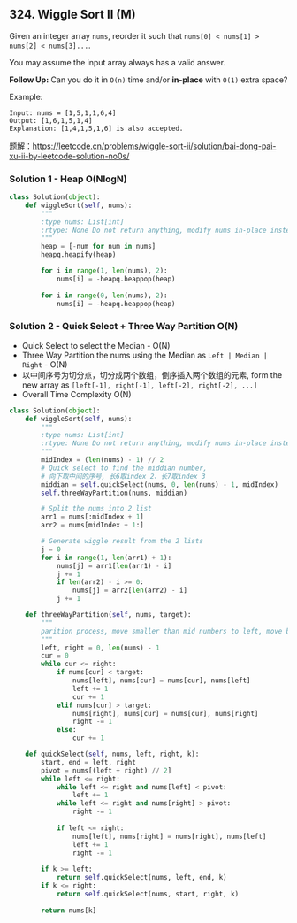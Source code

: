## 324. Wiggle Sort II (M)

Given an integer array `nums`, reorder it such that `nums[0] < nums[1] > nums[2] < nums[3]...`.

You may assume the input array always has a valid answer.

**Follow Up:** Can you do it in `O(n)` time and/or **in-place** with `O(1)` extra space?

Example:

```
Input: nums = [1,5,1,1,6,4]
Output: [1,6,1,5,1,4]
Explanation: [1,4,1,5,1,6] is also accepted.
```



题解：https://leetcode.cn/problems/wiggle-sort-ii/solution/bai-dong-pai-xu-ii-by-leetcode-solution-no0s/

### Solution 1 - Heap O(NlogN)

```python
class Solution(object):
    def wiggleSort(self, nums):
        """
        :type nums: List[int]
        :rtype: None Do not return anything, modify nums in-place instead.
        """
        heap = [-num for num in nums]
        heapq.heapify(heap)

        for i in range(1, len(nums), 2):
            nums[i] = -heapq.heappop(heap)
        
        for i in range(0, len(nums), 2):
            nums[i] = -heapq.heappop(heap)
```



### Solution 2 - Quick Select + Three Way Partition O(N)

- Quick Select to select the Median  - O(N)
- Three Way Partition the nums using the Median as `Left | Median | Right` - O(N)
- 以中间序号为切分点，切分成两个数组，倒序插入两个数组的元素, form the new array as `[left[-1], right[-1], left[-2], right[-2], ...]` 
- Overall Time Complexity O(N)

```python
class Solution(object):
    def wiggleSort(self, nums):
        """
        :type nums: List[int]
        :rtype: None Do not return anything, modify nums in-place instead.
        """
        midIndex = (len(nums) - 1) // 2
        # Quick select to find the middian number,
        # 向下取中间的序号, 长6取index 2、长7取index 3
        middian = self.quickSelect(nums, 0, len(nums) - 1, midIndex)
        self.threeWayPartition(nums, middian)

        # Split the nums into 2 list
        arr1 = nums[:midIndex + 1]
        arr2 = nums[midIndex + 1:]

        # Generate wiggle result from the 2 lists
        j = 0
        for i in range(1, len(arr1) + 1):
            nums[j] = arr1[len(arr1) - i]
            j += 1
            if len(arr2) - i >= 0:
                nums[j] = arr2[len(arr2) - i]
            j += 1

    def threeWayPartition(self, nums, target):
        """
        parition process, move smaller than mid numbers to left, move bigger than mid numbers to right
        """
        left, right = 0, len(nums) - 1
        cur = 0
        while cur <= right:
            if nums[cur] < target:
                nums[left], nums[cur] = nums[cur], nums[left]
                left += 1
                cur += 1
            elif nums[cur] > target:
                nums[right], nums[cur] = nums[cur], nums[right]
                right -= 1
            else:
                cur += 1

    def quickSelect(self, nums, left, right, k):
        start, end = left, right
        pivot = nums[(left + right) // 2]
        while left <= right:
            while left <= right and nums[left] < pivot:
                left += 1
            while left <= right and nums[right] > pivot:
                right -= 1
            
            if left <= right:
                nums[left], nums[right] = nums[right], nums[left]
                left += 1
                right -= 1
            
        if k >= left:
            return self.quickSelect(nums, left, end, k)
        if k <= right:
            return self.quickSelect(nums, start, right, k)
        
        return nums[k]
```

